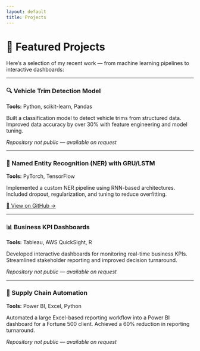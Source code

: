 ```yaml
---
layout: default
title: Projects
---
```


<link rel="icon" type="image/x-icon" href="assets/img/favicon.ico">


# 💼 Featured Projects

Here’s a selection of my recent work — from machine learning pipelines to interactive dashboards:

---
<div class="project-card">
<h3>🔍 Vehicle Trim Detection Model</h3>
<p><strong>Tools:</strong> Python, scikit-learn, Pandas</p>
<p>Built a classification model to detect vehicle trims from structured data. Improved data accuracy by over 30% with feature engineering and model tuning.</p>
<p><em>Repository not public — available on request</em></p>
</div>

---

<div class="project-card">
  <h3>🧠 Named Entity Recognition (NER) with GRU/LSTM</h3>
  <p><strong>Tools:</strong> PyTorch, TensorFlow</p>
  <p>Implemented a custom NER pipeline using RNN-based architectures. Included dropout, regularization, and tuning to reduce overfitting.</p>
  <p><a href="https://github.com/tarunkomirishetty/NER" target="_blank">🔗 View on GitHub →</a></p>
</div>

---

<div class="project-card">
  <h3>📊 Business KPI Dashboards</h3>
  <p><strong>Tools:</strong> Tableau, AWS QuickSight, R</p>
  <p>Developed interactive dashboards for monitoring real-time business KPIs. Streamlined stakeholder reporting and improved decision turnaround.</p>
  <p><em>Repository not public — available on request</em></p>
</div>

---

<div class="project-card">
  <h3>🧼 Supply Chain Automation</h3>
  <p><strong>Tools:</strong> Power BI, Excel, Python</p>
  <p>Automated a large Excel-based reporting workflow into a Power BI dashboard for a Fortune 500 client. Achieved a 60% reduction in reporting turnaround.</p>
  <p><em>Repository not public — available on request</em></p>
</div>
